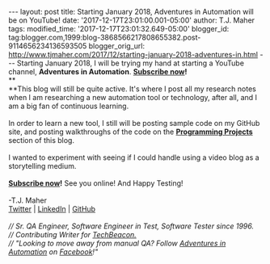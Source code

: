\-\-- layout: post title: Starting January 2018, Adventures in
Automation will be on YouTube! date: \'2017-12-17T23:01:00.001-05:00\'
author: T.J. Maher tags: modified\_time:
\'2017-12-17T23:01:32.649-05:00\' blogger\_id:
tag:blogger.com,1999:blog-3868566217808655382.post-9114656234136593505
blogger\_orig\_url:
http://www.tjmaher.com/2017/12/starting-january-2018-adventures-in.html
\-\-- Starting January 2018, I will be trying my hand at starting a
YouTube channel, **Adventures in Automation**. **[Subscribe
now](https://www.youtube.com/channel/UCr3WSskQl2Pc-8OVNqailhA)!**\
**\
**This blog will still be quite active. It\'s where I post all my
research notes when I am researching a new automation tool or
technology, after all, and I am a big fan of continuous learning.\
\
In order to learn a new tool, I still will be posting sample code on my
GitHub site, and posting walkthroughs of the code on the [**Programming
Projects**](http://www.tjmaher.com/p/programming-projects.html) section
of this blog.\
\
I wanted to experiment with seeing if I could handle using a video blog
as a storytelling medium.\
\
**[Subscribe
now](https://www.youtube.com/channel/UCr3WSskQl2Pc-8OVNqailhA)!** See
you online! And Happy Testing!\
\
-T.J. Maher\
[Twitter](https://twitter.com/tjmaher1) \| [LinkedIn](https://www.linkedin.com/in/tjmaher1) \| [GitHub](https://github.com/tjmaher)\
\
*// Sr. QA Engineer, Software Engineer in Test, Software Tester since
1996.\
// Contributing Writer
for [TechBeacon.](http://techbeacon.com/contributors/thomas-maher)\
// \"Looking to move away from manual QA? Follow [Adventures in
Automation](http://www.tjmaher.com/) on
[Facebook](https://www.facebook.com/AdventuresInAutomation/)!\"*
